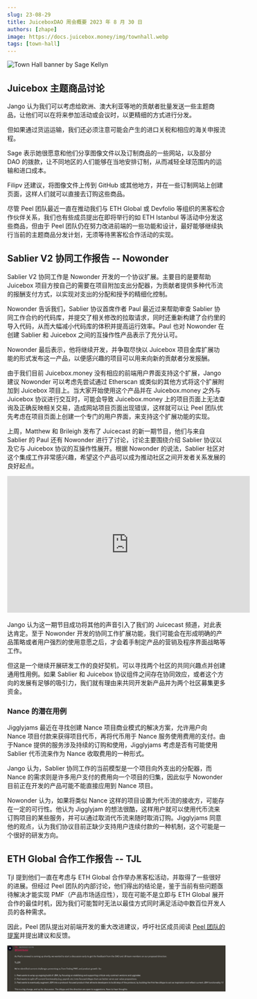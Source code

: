 ```yaml
---
slug: 23-08-29
title: JuiceboxDAO 周会概要 2023 年 8 月 30 日
authors: [zhape]
image: https://docs.juicebox.money/img/townhall.webp
tags: [town-hall]
---
```


![Town Hall banner by Sage Kellyn](https://docs.juicebox.money/img/townhall.webp)

## Juicebox 主题商品讨论

Jango 认为我们可以考虑给欧洲、澳大利亚等地的贡献者批量发送一些主题商品，让他们可以在将来参加活动或会议时，以更精细的方式进行分发。

但如果通过货运运输，我们还必须注意可能会产生的进口关税和相应的海关申报流程。

Sage 表示她很愿意和他们分享图像文件以及订制商品的一些网站，以及部分 DAO 的拨款，让不同地区的人们能够在当地安排订制，从而减轻全球范围内的运输和进口成本。

Filipv 还建议，将图像文件上传到 GitHub 或其他地方，并在一些订制网站上创建页面，这样人们就可以直接去订购这些商品。

尽管 Peel 团队最近一直在推动我们与 ETH Global 或 Devfolio 等组织的黑客松合作伙伴关系，我们也有些成员提出在即将举行的如 ETH Istanbul 等活动中分发这些商品，但由于 Peel 团队仍在努力改进前端的一些功能和设计，最好能够继续执行当前的主题商品分发计划，无须等待黑客松合作活动的实现。

## Sablier V2 协同工作报告 -- Nowonder

Sablier V2 协同工作是 Nowonder 开发的一个协议扩展。主要目的是要帮助 Juicebox 项目方按自己的需要在项目附加支出分配器，为贡献者提供多种代币流的报酬支付方式，以实现对支出的分配和授予的精细化控制。

Nowonder 告诉我们，Sablier 协议首席作者 Paul 最近过来帮助审查 Sablier 协同工作合约的代码库，并提交了相关修改的拉取请求，同时还重新构建了合约里的导入代码，从而大幅减小代码库的体积并提高运行效率。Paul 也对 Nowonder 在创建 Sablier 和 Juicebox 之间的互操作性产品表示了充分认可。

Nowonder 最后表示，他将继续开发，并争取尽快以 Juicebox 项目金库扩展功能的形式发布这一产品，以便感兴趣的项目可以用来向新的贡献者分发报酬。

由于我们目前 Juicebox.money 没有相应的前端用户界面支持这个扩展，Jango 建议 Nowonder 可以考虑先尝试通过 Etherscan 或类似的其他方式将这个扩展附加到 Juicebox 项目上。当大家开始使用这个产品并在 Juicebox.money 之外与 Juicebox 协议进行交互时，可能会导致 Juicebox.money 上的项目页面上无法查询及正确反映相关交易，造成网站项目页面出现错误，这样就可以让 Peel 团队优先考虑在项目页面上创建一个专门的用户界面，来支持这个扩展功能的实现。

上周，Matthew 和 Brileigh 发布了 Juicecast 的新一期节目，他们与来自 Sablier 的 Paul 还有 Nowonder 进行了讨论，讨论主要围绕介绍 Sablier 协议以及它与 Juicebox 协议的互操作性展开。根据 Nowonder 的说法，Sablier 社区对这个集成工作非常感兴趣，希望这个产品可以成为推动社区之间开发者关系发展的良好起点。

<iframe width="560" height="315" src="https://www.youtube.com/embed/2Pq6u4JgSf4?si=aj-FIVuKtHpVquKT" title="YouTube video player" frameborder="0" allow="accelerometer; autoplay; clipboard-write; encrypted-media; gyroscope; picture-in-picture; web-share" allowfullscreen></iframe>

Jango 认为这一期节目成功将其他的声音引入了我们的 Juicecast 频道，对此表达肯定。至于 Nowonder 开发的协同工作扩展功能，我们可能会在形成明确的产品策略或者用户强烈的使用意愿之后，才会着手制定产品的营销及程序界面战略等工作。

但这是一个继续开展研发工作的良好契机，可以寻找两个社区的共同兴趣点并创建通用性用例。如果 Sablier 和 Juicebox 协议组件之间存在协同效应，或者这个方向的发展有足够的吸引力，我们就有理由来共同开发新产品并为两个社区募集更多资金。

### Nance 的潜在用例

Jigglyjams 最近在寻找创建 Nance 项目商业模式的解决方案，允许用户向 Nance 项目付款来获得项目代币，再将代币用于 Nance 服务使用费用的支付。由于Nance 提供的服务涉及持续的订购和使用，Jigglyjams 考虑是否有可能使用 Sablier 代币流来作为 Nance 收取费用的一种形式。

Jango 认为，Sablier 协同工作的当前模型是一个项目向外支出的分配器，而 Nance 的需求则是许多用户支付的费用向一个项目的归集，因此似乎 Nowonder 目前正在开发的产品可能不能直接应用到 Nance 项目。

Nowonder 认为，如果将类似 Nance 这样的项目设置为代币流的接收方，可能存在一定的可行性。他认为 Jigglyjam 的想法很酷，这样用户就可以使用代币流来订购项目的某些服务，并可以通过取消代币流来随时取消订购。Jigglyjams 同意他的观点，认为我们协议目前正缺少支持用户连续付款的一种机制，这个可能是一个很好的研发方向。

## ETH Global 合作工作报告 -- TJL

Tjl 提到他们一直在考虑与 ETH Global 合作举办黑客松活动，并取得了一些很好的进展。但经过 Peel 团队的内部讨论，他们得出的结论是，鉴于当前有些问题亟待解决才能实现 PMF（产品市场适应性），现在可能不是立即与 ETH Global 展开合作的最佳时机，因为我们可能暂时无法以最佳方式同时满足活动中数百位开发人员的各种需求。

因此，Peel 团队提出对前端开发的重大改进建议，呼吁社区成员阅读 [Peel 团队的提案](https://grand-popcorn-c81.notion.site/Peel-Renewal-Proposal-September-23-2eb418b4bf17417db9cdeef5e0111369)并提出建议和反馈。

![Proposed new directions by Peel team](Peel_new_direction.png)